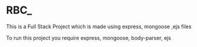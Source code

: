 # RBC_
This is a Full Stack Project which is made using express, mongoose ,ejs files

To run this project you require express, mongoose, body-parser, ejs
